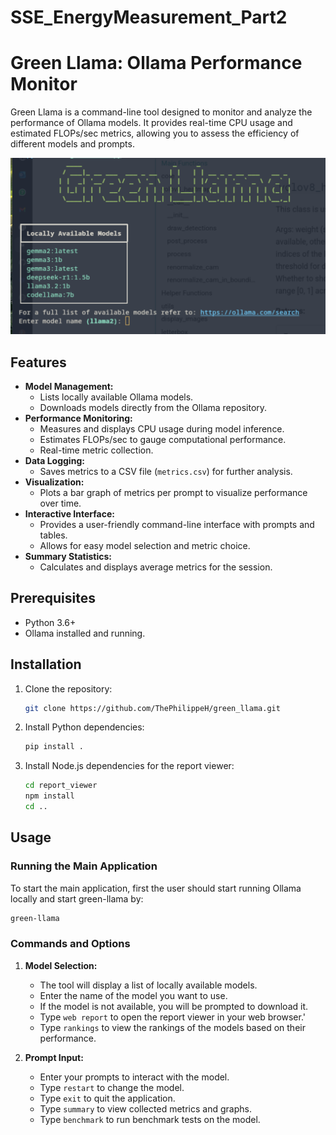 # SSE_EnergyMeasurement_Part2

# Green Llama: Ollama Performance Monitor

Green Llama is a command-line tool designed to monitor and analyze the performance of Ollama models. It provides real-time CPU usage and estimated FLOPs/sec metrics, allowing you to assess the efficiency of different models and prompts.

![img.png](img.png)

## Features

- **Model Management:**
  - Lists locally available Ollama models.
  - Downloads models directly from the Ollama repository.
- **Performance Monitoring:**
  - Measures and displays CPU usage during model inference.
  - Estimates FLOPs/sec to gauge computational performance.
  - Real-time metric collection.
- **Data Logging:**
  - Saves metrics to a CSV file (`metrics.csv`) for further analysis.
- **Visualization:**
  - Plots a bar graph of metrics per prompt to visualize performance over time.
- **Interactive Interface:**
  - Provides a user-friendly command-line interface with prompts and tables.
  - Allows for easy model selection and metric choice.
- **Summary Statistics:**
  - Calculates and displays average metrics for the session.

## Prerequisites

- Python 3.6+
- Ollama installed and running.

## Installation

1. Clone the repository:
    ```sh
    git clone https://github.com/ThePhilippeH/green_llama.git
    ```

2. Install Python dependencies:
    ```sh
    pip install .
    ```

3. Install Node.js dependencies for the report viewer:
    ```sh
    cd report_viewer
    npm install
    cd ..
    ```
## Usage

### Running the Main Application

To start the main application, first the user should start running Ollama locally and start green-llama by:
```sh
green-llama
```

### Commands and Options

1. **Model Selection:**
   - The tool will display a list of locally available models.
   - Enter the name of the model you want to use.
   - If the model is not available, you will be prompted to download it.
   - Type `web report` to open the report viewer in your web browser.'
   - Type `rankings` to view the rankings of the models based on their performance.


2. **Prompt Input:**
   - Enter your prompts to interact with the model.
   - Type `restart` to change the model.
   - Type `exit` to quit the application.
   - Type `summary` to view collected metrics and graphs.
   - Type `benchmark` to run benchmark tests on the model.
